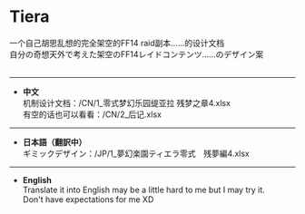 # Tiera

一个自己胡思乱想的完全架空的FF14 raid副本......的设计文档 <br>
自分の奇想天外で考えた架空のFF14レイドコンテンツ......のデザイン案 <br>
<br>

*** 
- **中文** <br>
机制设计文档：/CN/1_零式梦幻乐园缇亚拉  残梦之章4.xlsx <br>
有空的话也可以看看：/CN/2_后记.xlsx <br> 

*** 
- **日本語（翻訳中）** <br>
ギミックデザイン：/JP/1_夢幻楽園ティエラ零式　残夢編4.xlsx <br>

*** 
- **English** <br>
Translate it into English may be a little hard to me but I may try it.<br>
Don't have expectations for me XD <br>
<br>
